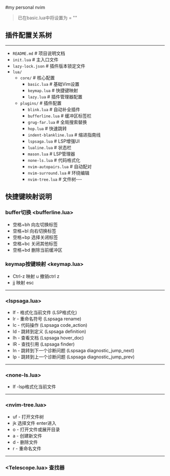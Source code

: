 #my personal nvim
 >已在basic.lua中将设置为<leader> = "<spac>"
## 插件配置关系树
---
  - `README.md`                  # 项目说明文档
  - `init.lua`                   # 主入口文件
  - `lazy-lock.json`             # 插件版本锁定文件
  - `lua/`
    - `core/`                    # 核心配置
      - `basic.lua`              # 基础Vim设置
      - `keymap.lua`             # 快捷键映射
      - `lazy.lua`               # 插件管理器配置
    - `plugins/`                 # 插件配置
      - `blink.lua`              # 自动补全插件
      - `bufferline.lua`         # 缓冲区标签栏
      - `grug-far.lua`           # 全局搜索替换
      - `hop.lua`                # 快速跳转
      - `indent-blankline.lua`   # 缩进指南线
      - `lspsaga.lua`            # LSP增强UI
      - `lualine.lua`            # 状态栏
      - `mason.lua`              # LSP管理器
      - `none-ls.lua`            # 代码格式化
      - `nvim-autopairs.lua`     # 自动配对
      - `nvim-surround.lua`      # 环绕编辑
      - `nvim-tree.lua`          # 文件树---


## 快捷键映射说明

### buffer切换 <bufferline.lua>
- 空格+bh 向左切换标签
- 空格+bl 向右切换标签
- 空格+bp 选择关闭标签
- 空格+bc 关闭其他标签
- 空格+bd 删除当前缓冲区

### keymap按键映射 <keymap.lua>

- Ctrl-z 映射 u 撤销ctrl z
- jj  映射 esc 
    
---

###  <lspsaga.lua>
- <leader>lf - 格式化当前文件 (LSP格式化)
- <leader>lr - 重命名符号 (Lspsaga rename)
- <leader>lc - 代码操作 (Lspsaga code_action)
- <leader>ld - 跳转到定义 (Lspsaga definition)
- <leader>lh - 查看文档 (Lspsaga hover_doc)
- <leader>lR - 查找引用 (Lspsaga finder)
- <leader>ln - 跳转到下一个诊断问题 (Lspsaga diagnostic_jump_next)
- <leader>lp - 跳转到上一个诊断问题 (Lspsaga diagnostic_jump_prev)

---
### <none-ls.lua>
- <leader>lf -lsp格式化当前文件
    
---
### <nvim-tree.lua>
- <leader>uf - 打开文件树
- jk 选择文件 enter进入
- o - 打开文件或展开目录
- a - 创建新文件
- d - 删除文件
- r - 重命名文件

---
### <Telescope.lua> 查找器
    
